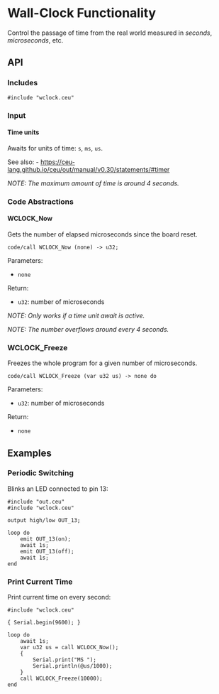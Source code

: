 # Wall-Clock Functionality

Control the passage of time from the real world measured in *seconds*,
*microseconds*, etc.

## API

### Includes

```
#include "wclock.ceu"
```

### Input

#### Time units

Awaits for units of time: `s`, `ms`, `us`.

See also:
    - https://ceu-lang.github.io/ceu/out/manual/v0.30/statements/#timer

*NOTE: The maximum amount of time is around 4 seconds.*

### Code Abstractions

#### WCLOCK_Now

Gets the number of elapsed microseconds since the board reset.

```
code/call WCLOCK_Now (none) -> u32;
```

Parameters:

- `none`

Return:

- `u32`: number of microseconds

*NOTE: Only works if a time unit await is active.*

*NOTE: The number overflows around every 4 seconds.*

### WCLOCK_Freeze

Freezes the whole program for a given number of microseconds.

```
code/call WCLOCK_Freeze (var u32 us) -> none do
```

Parameters:

- `u32`: number of microseconds

Return:

- `none`

## Examples

### Periodic Switching

Blinks an LED connected to pin 13:

```
#include "out.ceu"
#include "wclock.ceu"

output high/low OUT_13;

loop do
    emit OUT_13(on);
    await 1s;
    emit OUT_13(off);
    await 1s;
end
```

### Print Current Time

Print current time on every second:

```
#include "wclock.ceu"

{ Serial.begin(9600); }

loop do
    await 1s;
    var u32 us = call WCLOCK_Now();
    {
        Serial.print("MS ");
        Serial.println(@us/1000);
    }
    call WCLOCK_Freeze(10000);
end
```
